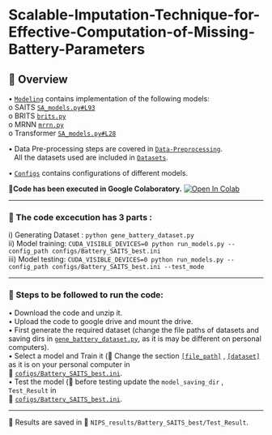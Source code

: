 # Scalable-Imputation-Technique-for-Effective-Computation-of-Missing-Battery-Parameters
 ## :paperclip: Overview

•	[`Modeling`](https://github.com/Niharikajo/self-attention-based-imputation-technique/tree/main/modeling) contains implementation of the following models: </br>
    o   SAITS [`SA_models.py#L93`](https://github.com/Niharikajo/self-attention-based-imputation-technique/blob/main/modeling/SA_models.py#L93) </br>
    o	BRITS [`brits.py`](https://github.com/Niharikajo/self-attention-based-imputation-technique/blob/main/modeling/brits.py) </br>
    o	MRNN [`mrrn.py`](https://github.com/Niharikajo/self-attention-based-imputation-technique/blob/main/modeling/mrnn.py)  </br>
    o	Transformer [`SA_models.py#L28`](https://github.com/Niharikajo/self-attention-based-imputation-technique/blob/main/modeling/layers.py#L28) </br>
    
•	Data Pre-processing steps are covered in [`Data-Preprocessing`](https://github.com/Niharikajo/self-attention-based-imputation-technique/tree/main/Data_Preprocessing). </br>
    &ensp; All the datasets used are included in [`Datasets`](https://github.com/Niharikajo/self-attention-based-imputation-technique/tree/main/Data_Preprocessing/Datasets).
    
•	[`Configs`](https://github.com/Niharikajo/self-attention-based-imputation-technique/tree/main/configs) contains configurations of different models.
 
**:round_pushpin:Code has been executed in Google Colaboratory.** [![Open In Colab](https://colab.research.google.com/assets/colab-badge.svg)](https://colab.research.google.com/drive/1QSQ70DDeuKo0cKzIP6YOF7Hl8BBpsnyL#scrollTo=RVXApi9zT4q1)

 -------------------------------------------------------------------------------------------------------------------

 ### :paperclip: The code excecution has 3 parts : </br>
 
 i)	Generating Dataset : ` python gene_battery_dataset.py ` </br>
ii)	Model training:  ` CUDA_VISIBLE_DEVICES=0 python run_models.py --config_path configs/Battery_SAITS_best.ini ` </br>
iii)	Model testing: ` CUDA_VISIBLE_DEVICES=0 python run_models.py --config_path configs/Battery_SAITS_best.ini --test_mode ` </br>

--------------------------------------------------------------------------------------------------------------------------

### :paperclip: Steps to be followed to run the code:

•	Download the code and unzip it. </br>
•	Upload the code to google drive and mount the drive.  </br>
•	First generate the required dataset (change the file paths of datasets and saving dirs in [`gene_battery_dataset.py`](https://github.com/Niharikajo/self-attention-based-imputation-technique/tree/main/Data_Preprocessing/gene_battery_dataset.py), as it is may be different on personal computers).  </br>
•	Select a model and Train it (:pushpin: Change the section [`[file_path]`](https://github.com/Niharikajo/self-attention-based-imputation-technique/blob/main/configs/Battery_SAITS_best.ini#L1) , [`[dataset]`](https://github.com/Niharikajo/self-attention-based-imputation-technique/blob/main/configs/Battery_SAITS_best.ini#L14) as it is on your personal computer  in</br>  :file_folder: [`cofigs/Battery_SAITS_best.ini`](https://github.com/Niharikajo/self-attention-based-imputation-technique/blob/main/configs/Battery_SAITS_best.ini).  </br>
•	Test the model (:pushpin: before testing update the `model_saving_dir` , `Test_Result`  in </br> :file_folder: [`cofigs/Battery_SAITS_best.ini`](https://github.com/Niharikajo/self-attention-based-imputation-technique/blob/main/configs/Battery_SAITS_best.ini).  </br>

-----------------------------------------------------------------------------------------------------------------------------
:round_pushpin: Results are saved in :file_folder: `NIPS_results/Battery_SAITS_best/Test_Result`.
